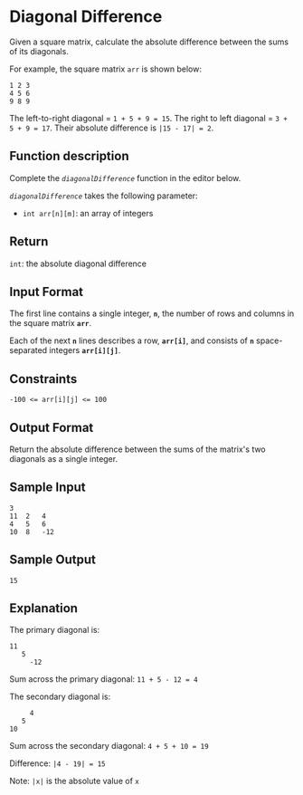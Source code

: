 # Diagonal Difference

Given a square matrix, calculate the absolute difference between the sums of its diagonals.

For example, the square matrix `arr` is shown below:

```
1 2 3
4 5 6
9 8 9  
```

The left-to-right diagonal = `1 + 5 + 9 = 15`. The right to left diagonal = `3 + 5 + 9 = 17`. Their absolute difference is `|15 - 17| = 2`.

## Function description

Complete the <em>`diagonalDifference`</em> function in the editor below.

<em>`diagonalDifference`</em> takes the following parameter:

- `int arr[n][m]`: an array of integers


## Return

`int`: the absolute diagonal difference


## Input Format

The first line contains a single integer, **`n`**, the number of rows and columns in the square matrix **`arr`**.

Each of the next **`n`** lines describes a row, **`arr[i]`**, and consists of **`n`** space-separated integers **`arr[i][j]`**.

## Constraints
```
-100 <= arr[i][j] <= 100
```

## Output Format

Return the absolute difference between the sums of the matrix's two diagonals as a single integer.

## Sample Input
```
3
11  2   4
4   5   6
10  8   -12
```

## Sample Output

```
15
```

## Explanation

The primary diagonal is:
```
11
   5
     -12
```
Sum across the primary diagonal: `11 + 5 - 12 = 4`

The secondary diagonal is:
```
     4
   5
10
```

Sum across the secondary diagonal: `4 + 5 + 10 = 19`

Difference: `|4 - 19| = 15`

Note: `|x|` is the absolute value of `x`